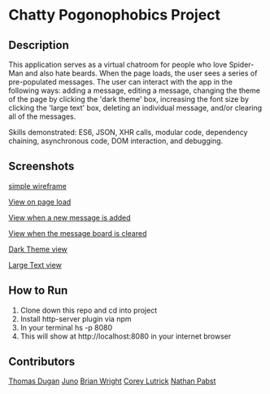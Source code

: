 # Chatty Pogonophobics Project

## Description
This application serves as a virtual chatroom for people who love Spider-Man and also hate beards. When the page loads, the user sees a series of pre-populated messages. The user can interact with the app in the following ways: adding a message, editing a message, changing the theme of the page by clicking the 'dark theme' box, increasing the font size by clicking the 'large text' box, deleting an individual message, and/or clearing all of the messages. 

Skills demonstrated: ES6, JSON, XHR calls, modular code, dependency chaining, asynchronous code, DOM interaction, and debugging.

## Screenshots
[simple wireframe](https://app.moqups.com/chortlehoort/uGBbLbK46Y/view/page/a3bd0c733) 

[View on page load](https://raw.githubusercontent.com/nss-evening-cohort-7/chatty-pogonophobia/2e5361ae0700f7b996d056e6336162cdc702229b/screenshots/Screen%20Shot%202018-04-30%20at%203.09.44%20PM.png)

[View when a new message is added](https://raw.githubusercontent.com/nss-evening-cohort-7/chatty-pogonophobia/2e5361ae0700f7b996d056e6336162cdc702229b/screenshots/Screen%20Shot%202018-04-30%20at%203.11.43%20PM.png)

[View when the message board is cleared](https://raw.githubusercontent.com/nss-evening-cohort-7/chatty-pogonophobia/0b696a090e596b4e240e36fe3d359d6faaf120d1/screenshots/Screen%20Shot%202018-04-30%20at%202.44.29%20PM.png)

[Dark Theme view](https://raw.githubusercontent.com/nss-evening-cohort-7/chatty-pogonophobia/2e5361ae0700f7b996d056e6336162cdc702229b/screenshots/Screen%20Shot%202018-04-30%20at%203.10.05%20PM.png)

[Large Text view](https://raw.githubusercontent.com/nss-evening-cohort-7/chatty-pogonophobia/2e5361ae0700f7b996d056e6336162cdc702229b/screenshots/Screen%20Shot%202018-04-30%20at%203.10.25%20PM.png)

## How to Run
1. Clone down this repo and cd into project
1. Install http-server plugin via npm
1. In your terminal hs -p 8080
1. This will show at http://localhost:8080 in your internet browser

## Contributors
[Thomas Dugan](https://github.com/ledugani)
[Juno](https://github.com/Junochop)
[Brian Wright](https://github.com/briankw23)
[Corey Lutrick](https://github.com/Coreylutrick)
[Nathan Pabst](https://github.com/nathanpabst)
